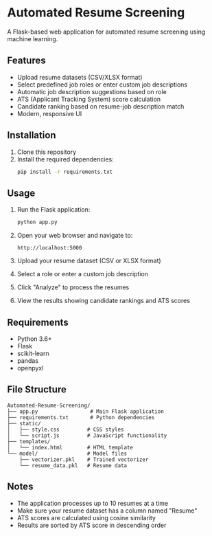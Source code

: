# Automated Resume Screening

A Flask-based web application for automated resume screening using machine learning.

## Features

- Upload resume datasets (CSV/XLSX format)
- Select predefined job roles or enter custom job descriptions
- Automatic job description suggestions based on role
- ATS (Applicant Tracking System) score calculation
- Candidate ranking based on resume-job description match
- Modern, responsive UI

## Installation

1. Clone this repository
2. Install the required dependencies:
   ```bash
   pip install -r requirements.txt
   ```

## Usage

1. Run the Flask application:
   ```bash
   python app.py
   ```

2. Open your web browser and navigate to:
   ```
   http://localhost:5000
   ```

3. Upload your resume dataset (CSV or XLSX format)
4. Select a role or enter a custom job description
5. Click "Analyze" to process the resumes
6. View the results showing candidate rankings and ATS scores

## Requirements

- Python 3.6+
- Flask
- scikit-learn
- pandas
- openpyxl

## File Structure

```
Automated-Resume-Screening/
├── app.py                 # Main Flask application
├── requirements.txt       # Python dependencies
├── static/
│   ├── style.css         # CSS styles
│   └── script.js         # JavaScript functionality
├── templates/
│   └── index.html        # HTML template
└── model/                # Model files
    ├── vectorizer.pkl    # Trained vectorizer
    └── resume_data.pkl   # Resume data
```

## Notes

- The application processes up to 10 resumes at a time
- Make sure your resume dataset has a column named "Resume"
- ATS scores are calculated using cosine similarity
- Results are sorted by ATS score in descending order 